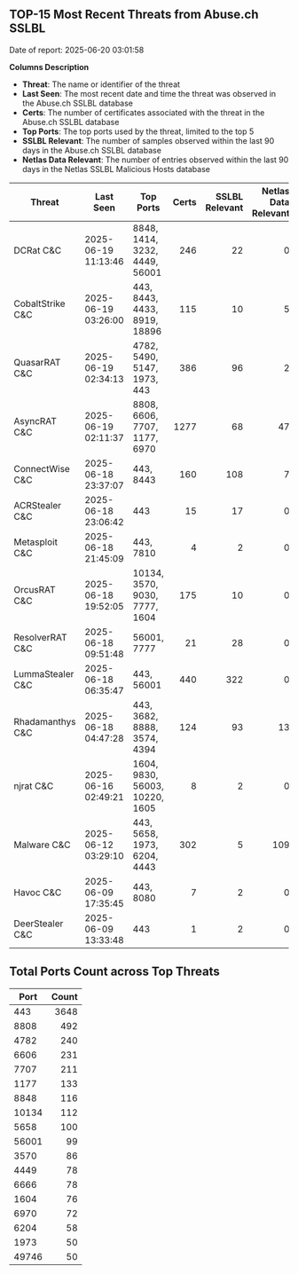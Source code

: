 ## TOP-15 Most Recent Threats from Abuse.ch SSLBL
Date of report: 2025-06-20 03:01:58

**Columns Description**
- **Threat**: The name or identifier of the threat
- **Last Seen**: The most recent date and time the threat was observed in the Abuse.ch SSLBL database
- **Certs**: The number of certificates associated with the threat in the Abuse.ch SSLBL database
- **Top Ports**: The top ports used by the threat, limited to the top 5
- **SSLBL Relevant**: The number of samples observed within the last 90 days in the Abuse.ch SSLBL database
- **Netlas Data Relevant**: The number of entries observed within the last 90 days in the Netlas SSLBL Malicious Hosts database



| Threat                     | Last Seen           | Top Ports          | Certs        | SSLBL Relevant   | Netlas Data Relevant  |
|----------------------------|---------------------|--------------------|-------------:|-----------------:|----------------------:|
| DCRat C&C                  | 2025-06-19 11:13:46 | 8848, 1414, 3232, 4449, 56001 | 246 | 22 | 0 |
| CobaltStrike C&C           | 2025-06-19 03:26:00 | 443, 8443, 4433, 8919, 18896 | 115 | 10 | 5 |
| QuasarRAT C&C              | 2025-06-19 02:34:13 | 4782, 5490, 5147, 1973, 443 | 386 | 96 | 2 |
| AsyncRAT C&C               | 2025-06-19 02:11:37 | 8808, 6606, 7707, 1177, 6970 | 1277 | 68 | 47 |
| ConnectWise C&C            | 2025-06-18 23:37:07 | 443, 8443 | 160 | 108 | 7 |
| ACRStealer C&C             | 2025-06-18 23:06:42 | 443 | 15 | 17 | 0 |
| Metasploit C&C             | 2025-06-18 21:45:09 | 443, 7810 | 4 | 2 | 0 |
| OrcusRAT C&C               | 2025-06-18 19:52:05 | 10134, 3570, 9030, 7777, 1604 | 175 | 10 | 0 |
| ResolverRAT C&C            | 2025-06-18 09:51:48 | 56001, 7777 | 21 | 28 | 0 |
| LummaStealer C&C           | 2025-06-18 06:35:47 | 443, 56001 | 440 | 322 | 0 |
| Rhadamanthys C&C           | 2025-06-18 04:47:28 | 443, 3682, 8888, 3574, 4394 | 124 | 93 | 13 |
| njrat C&C                  | 2025-06-16 02:49:21 | 1604, 9830, 56003, 10220, 1605 | 8 | 2 | 0 |
| Malware C&C                | 2025-06-12 03:29:10 | 443, 5658, 1973, 6204, 4443 | 302 | 5 | 109 |
| Havoc C&C                  | 2025-06-09 17:35:45 | 443, 8080 | 7 | 2 | 0 |
| DeerStealer C&C            | 2025-06-09 13:33:48 | 443 | 1 | 2 | 0 |

## Total Ports Count across Top Threats
| Port       | Count      |
|------------|-----------:|
| 443 | 3648 |
| 8808 | 492 |
| 4782 | 240 |
| 6606 | 231 |
| 7707 | 211 |
| 1177 | 133 |
| 8848 | 116 |
| 10134 | 112 |
| 5658 | 100 |
| 56001 | 99 |
| 3570 | 86 |
| 4449 | 78 |
| 6666 | 78 |
| 1604 | 76 |
| 6970 | 72 |
| 6204 | 58 |
| 1973 | 50 |
| 49746 | 50 |